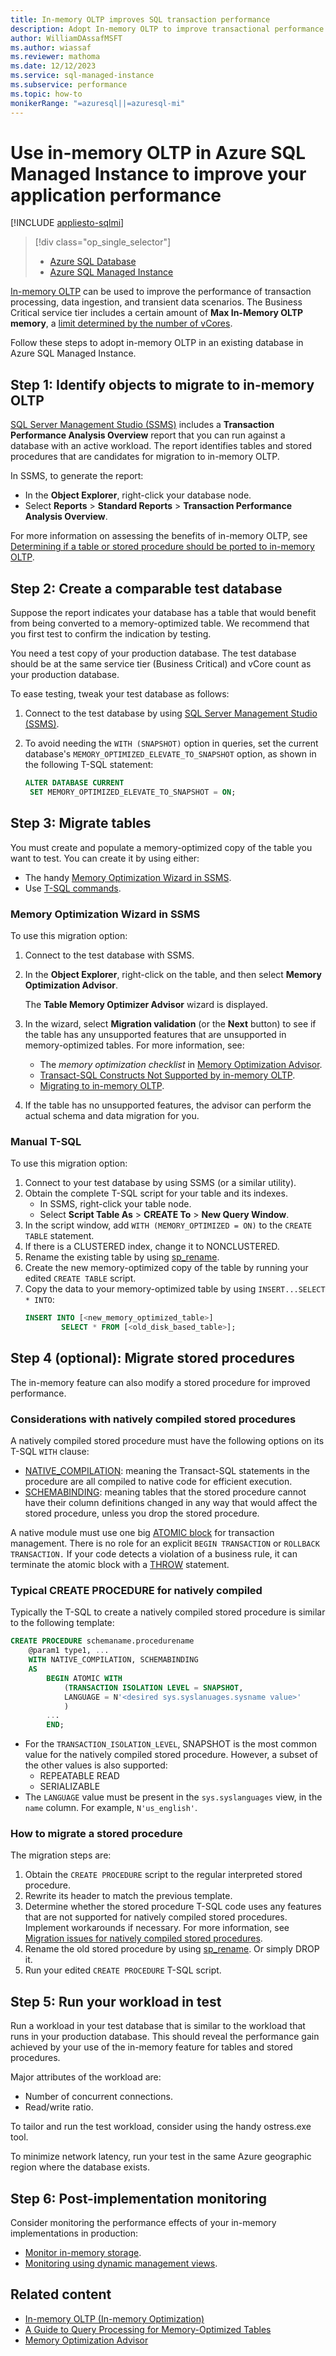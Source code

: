 ```yaml
---
title: In-memory OLTP improves SQL transaction performance
description: Adopt In-memory OLTP to improve transactional performance in an existing database in Azure SQL Managed Instance.
author: WilliamDAssafMSFT
ms.author: wiassaf
ms.reviewer: mathoma
ms.date: 12/12/2023
ms.service: sql-managed-instance
ms.subservice: performance
ms.topic: how-to
monikerRange: "=azuresql||=azuresql-mi"
---
```

# Use in-memory OLTP in Azure SQL Managed Instance to improve your application performance
[!INCLUDE [appliesto-sqlmi](../includes/appliesto-sqlmi.md)]

> [!div class="op_single_selector"]
> * [Azure SQL Database](../database/in-memory-oltp-configure.md?view=azuresql-db&preserve-view=true)
> * [Azure SQL Managed Instance](in-memory-oltp-configure.md?view=azuresql-mi&preserve-view=true)

[In-memory OLTP](in-memory-oltp-overview.md) can be used to improve the performance of transaction processing, data ingestion, and transient data scenarios. The Business Critical service tier includes a certain amount of **Max In-Memory OLTP memory**, a [limit determined by the number of vCores](resource-limits.md?view=azuresql-mi&preserve-view=true).

Follow these steps to adopt in-memory OLTP in an existing database in Azure SQL Managed Instance.

## Step 1: Identify objects to migrate to in-memory OLTP

[SQL Server Management Studio (SSMS)](/sql/ssms/download-sql-server-management-studio-ssms) includes a **Transaction Performance Analysis Overview** report that you can run against a database with an active workload. The report identifies tables and stored procedures that are candidates for migration to in-memory OLTP.

In SSMS, to generate the report:

- In the **Object Explorer**, right-click your database node.
- Select **Reports** > **Standard Reports** > **Transaction Performance Analysis Overview**.

For more information on assessing the benefits of in-memory OLTP, see [Determining if a table or stored procedure should be ported to in-memory OLTP](/sql/relational-databases/in-memory-oltp/determining-if-a-table-or-stored-procedure-should-be-ported-to-in-memory-oltp?view=azuresqldb-mi-current&preserve-view=true).

## Step 2: Create a comparable test database

Suppose the report indicates your database has a table that would benefit from being converted to a memory-optimized table. We recommend that you first test to confirm the indication by testing.

You need a test copy of your production database. The test database should be at the same service tier (Business Critical) and vCore count as your production database.

To ease testing, tweak your test database as follows:

1. Connect to the test database by using [SQL Server Management Studio (SSMS)](/sql/ssms/download-sql-server-management-studio-ssms).
1. To avoid needing the `WITH (SNAPSHOT)` option in queries, set the current database's  `MEMORY_OPTIMIZED_ELEVATE_TO_SNAPSHOT` option, as shown in the following T-SQL statement:

   ```sql
   ALTER DATABASE CURRENT
    SET MEMORY_OPTIMIZED_ELEVATE_TO_SNAPSHOT = ON;
   ```

## Step 3: Migrate tables

You must create and populate a memory-optimized copy of the table you want to test. You can create it by using either:

- The handy [Memory Optimization Wizard in SSMS](#memory-optimization-wizard-in-ssms).
- Use [T-SQL commands](#manual-t-sql).

### Memory Optimization Wizard in SSMS

To use this migration option:

1. Connect to the test database with SSMS.
1. In the **Object Explorer**, right-click on the table, and then select **Memory Optimization Advisor**.

   The **Table Memory Optimizer Advisor** wizard is displayed.
1. In the wizard, select **Migration validation** (or the **Next** button) to see if the table has any unsupported features that are unsupported in memory-optimized tables. For more information, see:

   * The *memory optimization checklist* in [Memory Optimization Advisor](/sql/relational-databases/in-memory-oltp/memory-optimization-advisor).
   * [Transact-SQL Constructs Not Supported by in-memory OLTP](/sql/relational-databases/in-memory-oltp/transact-sql-constructs-not-supported-by-in-memory-oltp).
   * [Migrating to in-memory OLTP](/sql/relational-databases/in-memory-oltp/plan-your-adoption-of-in-memory-oltp-features-in-sql-server).

1. If the table has no unsupported features, the advisor can perform the actual schema and data migration for you.

### Manual T-SQL

To use this migration option:

1. Connect to your test database by using SSMS (or a similar utility).
1. Obtain the complete T-SQL script for your table and its indexes.
   * In SSMS, right-click your table node.
   * Select **Script Table As** > **CREATE To** > **New Query Window**.
1. In the script window, add `WITH (MEMORY_OPTIMIZED = ON)` to the `CREATE TABLE` statement.
1. If there is a CLUSTERED index, change it to NONCLUSTERED.
1. Rename the existing table by using [sp_rename](/sql/relational-databases/system-stored-procedures/sp-rename-transact-sql?view=azuresqldb-mi-current&preserve-view=true).
1. Create the new memory-optimized copy of the table by running your edited `CREATE TABLE` script.
1. Copy the data to your memory-optimized table by using `INSERT...SELECT * INTO`:
    ```sql
    INSERT INTO [<new_memory_optimized_table>]
            SELECT * FROM [<old_disk_based_table>];
    ```

## Step 4 (optional): Migrate stored procedures

The in-memory feature can also modify a stored procedure for improved performance.

### Considerations with natively compiled stored procedures

A natively compiled stored procedure must have the following options on its T-SQL `WITH` clause:

- [NATIVE_COMPILATION](/sql/relational-databases/in-memory-oltp/native-compilation-of-tables-and-stored-procedures?view=azuresqldb-mi-current&preserve-view=true#native-compilation-of-stored-procedures): meaning the Transact-SQL statements in the procedure are all compiled to native code for efficient execution.
- [SCHEMABINDING](/sql/t-sql/statements/create-view-transact-sql?view=azuresqldb-mi-current&preserve-view=true#schemabinding): meaning tables that the stored procedure cannot have their column definitions changed in any way that would affect the stored procedure, unless you drop the stored procedure.

A native module must use one big [ATOMIC block](/sql/relational-databases/in-memory-oltp/atomic-blocks-in-native-procedures) for transaction management. There is no role for an explicit `BEGIN TRANSACTION` or `ROLLBACK TRANSACTION.` If your code detects a violation of a business rule, it can terminate the atomic block with a [THROW](/sql/t-sql/language-elements/throw-transact-sql) statement.

### Typical CREATE PROCEDURE for natively compiled

Typically the T-SQL to create a natively compiled stored procedure is similar to the following template:

```sql
CREATE PROCEDURE schemaname.procedurename
    @param1 type1, ...
    WITH NATIVE_COMPILATION, SCHEMABINDING
    AS
        BEGIN ATOMIC WITH
            (TRANSACTION ISOLATION LEVEL = SNAPSHOT,
            LANGUAGE = N'<desired sys.syslanuages.sysname value>'
            )
        ...
        END;
```

- For the `TRANSACTION_ISOLATION_LEVEL`, SNAPSHOT is the most common value for the natively compiled stored procedure. However, a subset of the other values is also supported:
  * REPEATABLE READ
  * SERIALIZABLE
- The `LANGUAGE` value must be present in the `sys.syslanguages` view, in the `name` column. For example, `N'us_english'`.

### How to migrate a stored procedure

The migration steps are:

1. Obtain the `CREATE PROCEDURE` script to the regular interpreted stored procedure.
1. Rewrite its header to match the previous template.
1. Determine whether the stored procedure T-SQL code uses any features that are not supported for natively compiled stored procedures. Implement workarounds if necessary. For more information, see [Migration issues for natively compiled stored procedures](/sql/relational-databases/in-memory-oltp/a-guide-to-query-processing-for-memory-optimized-tables?view=azuresqldb-mi-current&preserve-view=true).
1. Rename the old stored procedure by using [sp_rename](/sql/relational-databases/system-stored-procedures/sp-rename-transact-sql?view=azuresqldb-mi-current&preserve-view=true). Or simply DROP it.
1. Run your edited `CREATE PROCEDURE` T-SQL script.

## Step 5: Run your workload in test

Run a workload in your test database that is similar to the workload that runs in your production database. This should reveal the performance gain achieved by your use of the in-memory feature for tables and stored procedures.

Major attributes of the workload are:

- Number of concurrent connections.
- Read/write ratio.

To tailor and run the test workload, consider using the handy ostress.exe tool.

To minimize network latency, run your test in the same Azure geographic region where the database exists.

## Step 6: Post-implementation monitoring

Consider monitoring the performance effects of your in-memory implementations in production:

- [Monitor in-memory storage](in-memory-oltp-monitor-space.md?view=azuresql-mi&preserve-view=true).
- [Monitoring using dynamic management views](monitoring-with-dmvs.md?view=azuresql-mi&preserve-view=true).

## Related content

- [In-memory OLTP (In-memory Optimization)](/sql/relational-databases/in-memory-oltp/in-memory-oltp-in-memory-optimization?view=azuresqldb-mi-current&preserve-view=true)
- [A Guide to Query Processing for Memory-Optimized Tables](/sql/relational-databases/in-memory-oltp/a-guide-to-query-processing-for-memory-optimized-tables?view=azuresqldb-mi-current&preserve-view=true)
- [Memory Optimization Advisor](/sql/relational-databases/in-memory-oltp/memory-optimization-advisor?view=azuresqldb-mi-current&preserve-view=true)
